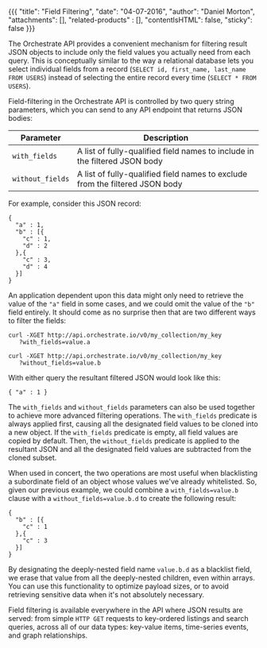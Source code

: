 {{{
  "title": "Field Filtering",
  "date": "04-07-2016",
  "author": "Daniel Morton",
  "attachments": [],
  "related-products" : [],
  "contentIsHTML": false,
  "sticky": false
}}}

The Orchestrate API provides a convenient mechanism for filtering result JSON objects to include only the field values you actually need from each query. This is conceptually similar to the way a relational database lets you select individual fields from a record (`SELECT id, first_name, last_name FROM USERS`) instead of selecting the entire record every time (`SELECT * FROM USERS`).

Field-filtering in the Orchestrate API is controlled by two query string parameters, which you can send to any API endpoint that returns JSON bodies:

|**Parameter**|**Description**|
|-------------|---------------|
|`with_fields`|A list of fully-qualified field names to include in the filtered JSON body|
|`without_fields`|A list of fully-qualified field names to exclude from the filtered JSON body|

For example, consider this JSON record:
```
{
  "a" : 1,
  "b" : [{
    "c" : 1,
    "d" : 2
  },{
    "c" : 3,
    "d" : 4
  }]
}
```

An application dependent upon this data might only need to retrieve the value of the `"a"` field in some cases, and we could omit the value of the `"b"` field entirely. It should come as no surprise then that are two different ways to filter the fields:
```
curl -XGET http://api.orchestrate.io/v0/my_collection/my_key
   ?with_fields=value.a

curl -XGET http://api.orchestrate.io/v0/my_collection/my_key
   ?without_fields=value.b
```

With either query the resultant filtered JSON would look like this:
```
{ "a" : 1 }
```

The `with_fields` and `without_fields` parameters can also be used together to achieve more advanced filtering operations. The `with_fields` predicate is always applied first, causing all the designated field values to be cloned into a new object. If the `with_fields` predicate is empty, all field values are copied by default. Then, the `without_fields` predicate is applied to the resultant JSON and all the designated field values are subtracted from the cloned subset.

When used in concert, the two operations are most useful when blacklisting a subordinate field of an object whose values we've already whitelisted. So, given our previous example, we could combine a `with_fields=value.b` clause with a `without_fields=value.b.d` to create the following result:
```
{
  "b" : [{
    "c" : 1
  },{
    "c" : 3
  }]
}
```

By designating the deeply-nested field name `value.b.d` as a blacklist field, we erase that value from all the deeply-nested children, even within arrays. You can use this functionality to optimize payload sizes, or to avoid retrieving sensitive data when it's not absolutely necessary.

Field filtering is available everywhere in the API where JSON results are served: from simple `HTTP GET` requests to key-ordered listings and search queries, across all of our data types: key-value items, time-series events, and graph relationships.
